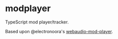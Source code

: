 # modplayer

TypeScript mod player/tracker.

Based upon @electronoora's [webaudio-mod-player](https://github.com/electronoora/webaudio-mod-player).
